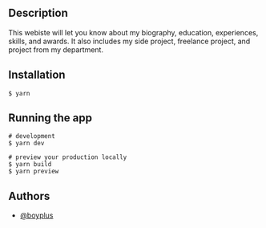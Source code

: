 ## Description

This webiste will let you know about my biography, education, experiences, skills, and awards. It also includes my side project, freelance project, and project from my department.

## Installation

`$ yarn`

## Running the app

```
# development
$ yarn dev

# preview your production locally
$ yarn build
$ yarn preview
```

## Authors

- [@boyplus](https://github.com/boyplus)
